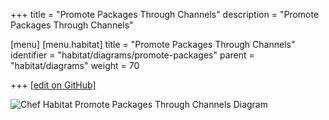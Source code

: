 +++
title = "Promote Packages Through Channels"
description = "Promote Packages Through Channels"

[menu]
  [menu.habitat]
    title = "Promote Packages Through Channels"
    identifier = "habitat/diagrams/promote-packages"
    parent = "habitat/diagrams"
    weight = 70

+++
[\[edit on GitHub\]](https://github.com/habitat-sh/habitat/blob/main/components/docs-chef-io/content/habitat/promote_packages.md)

![Chef Habitat Promote Packages Through Channels Diagram](/images/habitat/habitat-promote-packages-through-channels.png)
